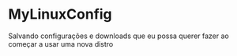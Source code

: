 # MyLinuxConfig
Salvando configurações e downloads que eu possa querer fazer ao começar a usar uma nova distro

